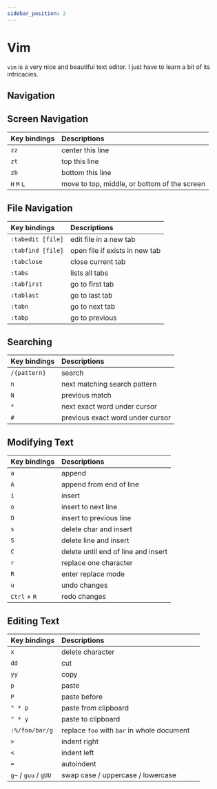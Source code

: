 ```yaml
---
sidebar_position: 2
---
```


# Vim

`vim` is a very nice and beautiful text editor. I just have to learn a bit of its intricacies.

## Navigation


## Screen Navigation

| Key bindings | Descriptions | 
| :--- | :--- | 
| `zz` | center this line | 
| `zt` | top this line | 
| `zb` | bottom this line | 
| `H` `M` `L` | move to top, middle, or bottom of the screen | 


## File Navigation

| Key bindings | Descriptions | 
| :--- | :--- | 
| `:tabedit [file]` | edit file in a new tab | 
| `:tabfind [file]` | open file if exists in new tab | 
| `:tabclose` | close current tab | 
| `:tabs` | lists all tabs | 
| `:tabfirst` | go to first tab | 
| `:tablast` | go to last tab | 
| `:tabn` | go to next tab | 
| `:tabp` | go to previous | 

## Searching

| Key bindings | Descriptions | 
| :--- | :--- | 
| `/{pattern}` | search | 
| `n` | next matching search pattern | 
| `N` | previous match | 
| `*` | next exact word under cursor | 
| `#` | previous exact word under cursor | 


## Modifying Text

| Key bindings | Descriptions | 
| :--- | :--- | 
| `a` | append | 
| `A` | append from end of line | 
| `i` | insert | 
| `o` | insert to next line | 
| `O` | insert to previous line | 
| `s` | delete char and insert | 
| `S` | delete line and insert | 
| `C` | delete until end of line and insert | 
| `r` | replace one character | 
| `R` | enter replace mode | 
| `u` | undo changes | 
| `Ctrl` + `R` | redo changes | 
## Editing Text

| Key bindings         | Descriptions                               |     |
| :------------------- | :----------------------------------------- | --- |
| `x`                  | delete character                           |     |
| `dd`                 | cut                                        |     |
| `yy`                 | copy                                       |     |
| `p`                  | paste                                      |     |
| `P`                  | paste before                               |     |
| `" * p`              | paste from clipboard                       |     |
| `" * y`              | paste to clipboard                         |     |
| `:%/foo/bar/g`       | replace `foo` with `bar` in whole document |     |
| `>`                  | indent right                               |     |
| `<`                  | indent left                                |     |
| `=`                  | autoindent                                 |     |
| `g~` / `guu` / `gUU` | swap case / uppercase / lowercase          |     |
